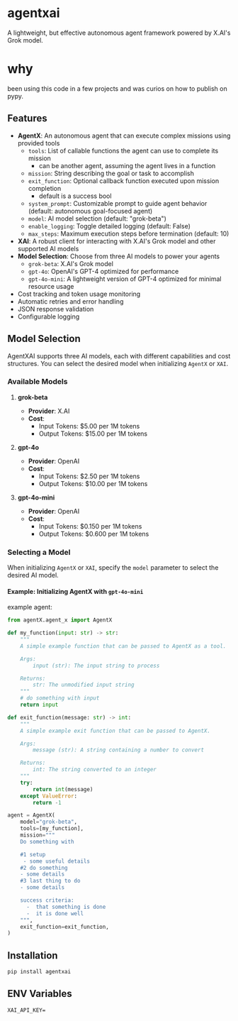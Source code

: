 # agentxai

A lightweight, but effective autonomous agent framework powered by X.AI's Grok model.

# why

been using this code in a few projects and was curios on how to publish on pypy.

## Features

- **AgentX**: An autonomous agent that can execute complex missions using provided tools
  - `tools`: List of callable functions the agent can use to complete its mission
    - can be another agent, assuming the agent lives in a function
  - `mission`: String describing the goal or task to accomplish
  - `exit_function`: Optional callback function executed upon mission completion
    - default is a success bool
  - `system_prompt`: Customizable prompt to guide agent behavior (default: autonomous goal-focused agent)
  - `model`: AI model selection (default: "grok-beta")
  - `enable_logging`: Toggle detailed logging (default: False)
  - `max_steps`: Maximum execution steps before termination (default: 10)
- **XAI**: A robust client for interacting with X.AI's Grok model and other supported AI models
- **Model Selection**: Choose from three AI models to power your agents
  - `grok-beta`: X.AI's Grok model
  - `gpt-4o`: OpenAI's GPT-4 optimized for performance
  - `gpt-4o-mini`: A lightweight version of GPT-4 optimized for minimal resource usage
- Cost tracking and token usage monitoring
- Automatic retries and error handling
- JSON response validation
- Configurable logging

## Model Selection

AgentXAI supports three AI models, each with different capabilities and cost structures. You can select the desired model when initializing `AgentX` or `XAI`.

### Available Models

1. **grok-beta**
   - **Provider**: X.AI
   - **Cost**:
     - Input Tokens: $5.00 per 1M tokens
     - Output Tokens: $15.00 per 1M tokens

2. **gpt-4o**
   - **Provider**: OpenAI
   - **Cost**:
     - Input Tokens: $2.50 per 1M tokens
     - Output Tokens: $10.00 per 1M tokens

3. **gpt-4o-mini**
   - **Provider**: OpenAI
   - **Cost**:
     - Input Tokens: $0.150 per 1M tokens
     - Output Tokens: $0.600 per 1M tokens

### Selecting a Model

When initializing `AgentX` or `XAI`, specify the `model` parameter to select the desired AI model.

#### Example: Initializing AgentX with `gpt-4o-mini`

example agent:

```python
from agentX.agent_x import AgentX

def my_function(input: str) -> str:
    """
    A simple example function that can be passed to AgentX as a tool.

    Args:
        input (str): The input string to process

    Returns:
        str: The unmodified input string
    """
    # do something with input
    return input

def exit_function(message: str) -> int:
    """
    A simple example exit function that can be passed to AgentX.

    Args:
        message (str): A string containing a number to convert

    Returns:
        int: The string converted to an integer
    """
    try:
        return int(message)
    except ValueError:
        return -1

agent = AgentX(
    model="grok-beta",
    tools=[my_function],
    mission="""
    Do something with

    #1 setup
     - some useful details
    #2 do something
    - some details
    #3 last thing to do
    - some details

    success criteria:
      -  that something is done
      -  it is done well
    """,
    exit_function=exit_function,
)
```

## Installation

```bash
pip install agentxai
```

## ENV Variables


```
XAI_API_KEY=
```

